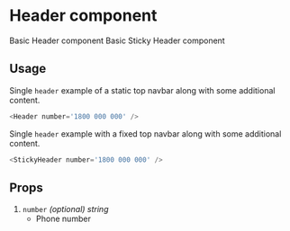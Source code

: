 # Header component
Basic Header component
Basic Sticky Header component

## Usage

Single `header` example of a static top navbar along with some additional content.

~~~js
<Header number='1800 000 000' />
~~~


Single `header` example with a fixed top navbar along with some additional content.

~~~js
<StickyHeader number='1800 000 000' />
~~~

## Props

1. `number` *(optional) string*
    * Phone number